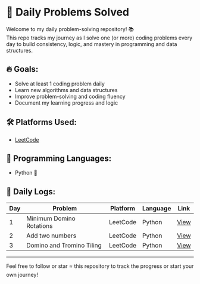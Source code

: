 # 🧠 Daily Problems Solved

Welcome to my daily problem-solving repository! 📚  
This repo tracks my journey as I solve one (or more) coding problems every day to build consistency, logic, and mastery in programming and data structures.

## 🔥 Goals:
- Solve at least 1 coding problem daily
- Learn new algorithms and data structures
- Improve problem-solving and coding fluency
- Document my learning progress and logic

## 🛠 Platforms Used:
- [LeetCode](https://leetcode.com/)

## 🚀 Programming Languages:
- Python 🐍

## 📅 Daily Logs:

| Day | Problem                    | Platform | Language | Link                        |
|-----|----------------------------|----------|----------|-----------------------------|
| 1   | Minimum Domino Rotations   | LeetCode | Python   | [View](./day01/minimum-domino-rotations.py) |
| 2   | Add two numbers   | LeetCode | Python   | [View](./day02/Add-two-numbers.py) |
| 3   | Domino and Tromino Tiling   | LeetCode | Python   | [View](./day03/Domino-and-Tromino-Tiling.py) |



---

Feel free to follow or star ⭐ this repository to track the progress or start your own journey!


